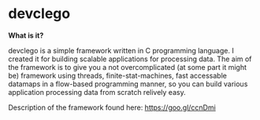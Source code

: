 # devclego

**What is it?**

devclego is a simple framework written in C programming language.
I created it for building scalable applications for processing data.
The aim of the framework is to give you a not overcomplicated (at some part it might be) 
framework using threads, finite-stat-machines, fast accessable datamaps in a flow-based programming manner, 
so you can build various application processing data from scratch relively easy. 

Description of the framework found here: https://goo.gl/ccnDmi
